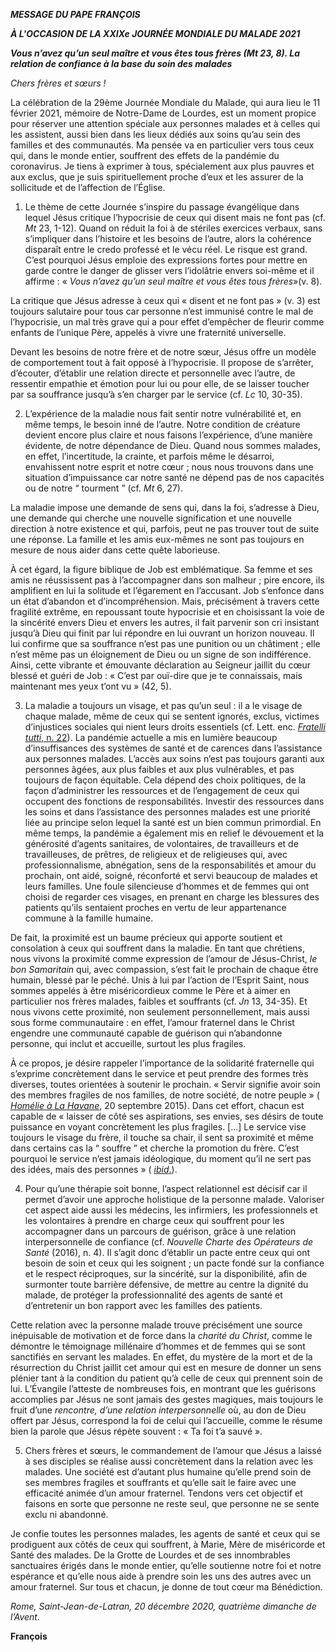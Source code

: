 ***MESSAGE DU PAPE FRANÇOIS***

***À L'OCCASION DE LA XXIXe JOURNÉE MONDIALE DU MALADE 2021***

***Vous n’avez qu’un seul maître et vous êtes tous frères (Mt 23, 8). La relation de confiance à la base du soin des malades***

*Chers frères et sœurs !*

La célébration de la 29ème Journée Mondiale du Malade, qui aura lieu le 11 février 2021, mémoire de Notre-Dame de Lourdes, est un moment propice pour réserver une attention spéciale aux personnes malades et à celles qui les assistent, aussi bien dans les lieux dédiés aux soins qu’au sein des familles et des communautés. Ma pensée va en particulier vers tous ceux qui, dans le monde entier, souffrent des effets de la pandémie du coronavirus. Je tiens à exprimer à tous, spécialement aux plus pauvres et aux exclus, que je suis spirituellement proche d’eux et les assurer de la sollicitude et de l’affection de l’Église.

1. Le thème de cette Journée s’inspire du passage évangélique dans lequel Jésus critique l’hypocrisie de ceux qui disent mais ne font pas (cf. *Mt* 23, 1-12). Quand on réduit la foi à de stériles exercices verbaux, sans s’impliquer dans l’histoire et les besoins de l’autre, alors la cohérence disparaît entre le credo professé et le vécu réel. Le risque est grand. C’est pourquoi Jésus emploie des expressions fortes pour mettre en garde contre le danger de glisser vers l’idolâtrie envers soi-même et il affirme : « *Vous n’avez qu’un seul maître et vous êtes tous frères*»(v. 8).

La critique que Jésus adresse à ceux qui « disent et ne font pas » (v. 3) est toujours salutaire pour tous car personne n’est immunisé contre le mal de l’hypocrisie, un mal très grave qui a pour effet d’empêcher de fleurir comme enfants de l’unique Père, appelés à vivre une fraternité universelle.

Devant les besoins de notre frère et de notre sœur, Jésus offre un modèle de comportement tout à fait opposé à l’hypocrisie. Il propose de s’arrêter, d’écouter, d’établir une relation directe et personnelle avec l’autre, de ressentir empathie et émotion pour lui ou pour elle, de se laisser toucher par sa souffrance jusqu’à s’en charger par le service (cf. *Lc* 10, 30-35).

2. L’expérience de la maladie nous fait sentir notre vulnérabilité et, en même temps, le besoin inné de l’autre. Notre condition de créature devient encore plus claire et nous faisons l’expérience, d’une manière évidente, de notre dépendance de Dieu. Quand nous sommes malades, en effet, l’incertitude, la crainte, et parfois même le désarroi, envahissent notre esprit et notre cœur ; nous nous trouvons dans une situation d’impuissance car notre santé ne dépend pas de nos capacités ou de notre “ tourment ” (cf. *Mt* 6, 27).

La maladie impose une demande de sens qui, dans la foi, s’adresse à Dieu, une demande qui cherche une nouvelle signification et une nouvelle direction à notre existence et qui, parfois, peut ne pas trouver tout de suite une réponse. La famille et les amis eux-mêmes ne sont pas toujours en mesure de nous aider dans cette quête laborieuse.

À cet égard, la figure biblique de Job est emblématique. Sa femme et ses amis ne réussissent pas à l’accompagner dans son malheur ; pire encore, ils amplifient en lui la solitude et l’égarement en l’accusant. Job s’enfonce dans un état d’abandon et d’incompréhension. Mais, précisément à travers cette fragilité extrême, en repoussant toute hypocrisie et en choisissant la voie de la sincérité envers Dieu et envers les autres, il fait parvenir son cri insistant jusqu’à Dieu qui finit par lui répondre en lui ouvrant un horizon nouveau. Il lui confirme que sa souffrance n’est pas une punition ou un châtiment ; elle n’est même pas un éloignement de Dieu ou un signe de son indifférence. Ainsi, cette vibrante et émouvante déclaration au Seigneur jaillit du cœur blessé et guéri de Job : « C’est par ouï-dire que je te connaissais, mais maintenant mes yeux t’ont vu » (42, 5).

3. La maladie a toujours un visage, et pas qu’un seul : il a le visage de chaque malade, même de ceux qui se sentent ignorés, exclus, victimes d’injustices sociales qui nient leurs droits essentiels (cf. Lett. enc. [*Fratelli tutti*, n. 22](http://www.vatican.va/content/francesco/fr/encyclicals/documents/papa-francesco_20201003_enciclica-fratelli-tutti.html#22)). La pandémie actuelle a mis en lumière beaucoup d’insuffisances des systèmes de santé et de carences dans l’assistance aux personnes malades. L’accès aux soins n’est pas toujours garanti aux personnes âgées, aux plus faibles et aux plus vulnérables, et pas toujours de façon équitable. Cela dépend des choix politiques, de la façon d’administrer les ressources et de l’engagement de ceux qui occupent des fonctions de responsabilités. Investir des ressources dans les soins et dans l’assistance des personnes malades est une priorité liée au principe selon lequel la santé est un bien commun primordial. En même temps, la pandémie a également mis en relief le dévouement et la générosité d’agents sanitaires, de volontaires, de travailleurs et de travailleuses, de prêtres, de religieux et de religieuses qui, avec professionnalisme, abnégation, sens de la responsabilités et amour du prochain, ont aidé, soigné, réconforté et servi beaucoup de malades et leurs familles. Une foule silencieuse d’hommes et de femmes qui ont choisi de regarder ces visages, en prenant en charge les blessures des patients qu’ils sentaient proches en vertu de leur appartenance commune à la famille humaine.

De fait, la proximité est un baume précieux qui apporte soutient et consolation à ceux qui souffrent dans la maladie. En tant que chrétiens, nous vivons la proximité comme expression de l’amour de Jésus-Christ, *le bon Samaritain* qui, avec compassion, s’est fait le prochain de chaque être humain, blessé par le péché. Unis à lui par l’action de l’Esprit Saint, nous sommes appelés à être miséricordieux comme le Père et à aimer en particulier nos frères malades, faibles et souffrants (cf. *Jn* 13, 34-35). Et nous vivons cette proximité, non seulement personnellement, mais aussi sous forme communautaire : en effet, l’amour fraternel dans le Christ engendre une communauté capable de guérison qui n’abandonne personne, qui inclut et accueille, surtout les plus fragiles.

À ce propos, je désire rappeler l’importance de la solidarité fraternelle qui s’exprime concrètement dans le service et peut prendre des formes très diverses, toutes orientées à soutenir le prochain. « Servir signifie avoir soin des membres fragiles de nos familles, de notre société, de notre peuple » ( *[Homélie à La Havane](http://www.vatican.va/content/francesco/fr/homilies/2015/documents/papa-francesco_20150920_cuba-omelia-la-habana.html)*, 20 septembre 2015). Dans cet effort, chacun est capable de « laisser de côté ses aspirations, ses envies, ses désirs de toute puissance en voyant concrètement les plus fragiles. […] Le service vise toujours le visage du frère, il touche sa chair, il sent sa proximité et même dans certains cas la “ souffre ” et cherche la promotion du frère. C’est pourquoi le service n’est jamais idéologique, du moment qu’il ne sert pas des idées, mais des personnes » ( [*ibid*.](http://www.vatican.va/content/francesco/fr/homilies/2015/documents/papa-francesco_20150920_cuba-omelia-la-habana.html)).

4. Pour qu’une thérapie soit bonne, l’aspect relationnel est décisif car il permet d’avoir une approche holistique de la personne malade. Valoriser cet aspect aide aussi les médecins, les infirmiers, les professionnels et les volontaires à prendre en charge ceux qui souffrent pour les accompagner dans un parcours de guérison, grâce à une relation interpersonnelle de confiance (cf. *Nouvelle Charte des Opérateurs de Santé* (2016), n. 4). Il s’agit donc d’établir un pacte entre ceux qui ont besoin de soin et ceux qui les soignent ; un pacte fondé sur la confiance et le respect réciproques, sur la sincérité, sur la disponibilité, afin de surmonter toute barrière défensive, de mettre au centre la dignité du malade, de protéger la professionnalité des agents de santé et d’entretenir un bon rapport avec les familles des patients.

Cette relation avec la personne malade trouve précisément une source inépuisable de motivation et de force dans la *charité du Christ*, comme le démontre le témoignage millénaire d’hommes et de femmes qui se sont sanctifiés en servant les malades. En effet, du mystère de la mort et de la résurrection du Christ jaillit cet amour qui est en mesure de donner un sens plénier tant à la condition du patient qu’à celle de ceux qui prennent soin de lui. L’Évangile l’atteste de nombreuses fois, en montrant que les guérisons accomplies par Jésus ne sont jamais des gestes magiques, mais toujours le fruit d’une *rencontre, d’une relation interpersonnelle* où, au don de Dieu offert par Jésus, correspond la foi de celui qui l’accueille, comme le résume bien la parole que Jésus répète souvent : « Ta foi t’a sauvé ».

5. Chers frères et sœurs, le commandement de l’amour que Jésus a laissé à ses disciples se réalise aussi concrètement dans la relation avec les malades. Une société est d’autant plus humaine qu’elle prend soin de ses membres fragiles et souffrants et qu’elle sait le faire avec une efficacité animée d’un amour fraternel. Tendons vers cet objectif et faisons en sorte que personne ne reste seul, que personne ne se sente exclu ni abandonné.

Je confie toutes les personnes malades, les agents de santé et ceux qui se prodiguent aux côtés de ceux qui souffrent, à Marie, Mère de miséricorde et Santé des malades. De la Grotte de Lourdes et de ses innombrables sanctuaires érigés dans le monde entier, qu’elle soutienne notre foi et notre espérance et qu’elle nous aide à prendre soin les uns des autres avec un amour fraternel. Sur tous et chacun, je donne de tout cœur ma Bénédiction.

*Rome, Saint-Jean-de-Latran, 20 décembre 2020, quatrième dimanche de l’Avent.*

**François**